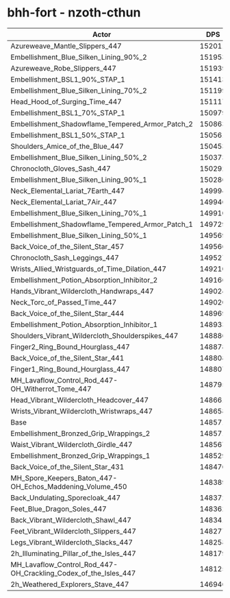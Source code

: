 # bhh-fort - nzoth-cthun
| Actor | DPS | Increase |
|---|:---:|:---:|
|Azureweave_Mantle_Slippers_447|152011|2.32%|
|Embellishment_Blue_Silken_Lining_90%_2|151953|2.28%|
|Azureweave_Robe_Slippers_447|151939|2.27%|
|Embellishment_BSL1_90%_STAP_1|151413|1.91%|
|Embellishment_Blue_Silken_Lining_70%_2|151199|1.77%|
|Head_Hood_of_Surging_Time_447|151117|1.71%|
|Embellishment_BSL1_70%_STAP_1|150979|1.62%|
|Embellishment_Shadowflame_Tempered_Armor_Patch_2|150863|1.54%|
|Embellishment_BSL1_50%_STAP_1|150561|1.34%|
|Shoulders_Amice_of_the_Blue_447|150453|1.27%|
|Embellishment_Blue_Silken_Lining_50%_2|150373|1.21%|
|Chronocloth_Gloves_Sash_447|150292|1.16%|
|Embellishment_Blue_Silken_Lining_90%_1|150286|1.15%|
|Neck_Elemental_Lariat_7Earth_447|149994|0.96%|
|Neck_Elemental_Lariat_7Air_447|149946|0.93%|
|Embellishment_Blue_Silken_Lining_70%_1|149910|0.90%|
|Embellishment_Shadowflame_Tempered_Armor_Patch_1|149729|0.78%|
|Embellishment_Blue_Silken_Lining_50%_1|149569|0.67%|
|Back_Voice_of_the_Silent_Star_457|149566|0.67%|
|Chronocloth_Sash_Leggings_447|149527|0.64%|
|Wrists_Allied_Wristguards_of_Time_Dilation_447|149210|0.43%|
|Embellishment_Potion_Absorption_Inhibitor_2|149166|0.40%|
|Hands_Vibrant_Wildercloth_Handwraps_447|149024|0.30%|
|Neck_Torc_of_Passed_Time_447|149020|0.30%|
|Back_Voice_of_the_Silent_Star_444|148969|0.27%|
|Embellishment_Potion_Absorption_Inhibitor_1|148933|0.24%|
|Shoulders_Vibrant_Wildercloth_Shoulderspikes_447|148886|0.21%|
|Finger2_Ring_Bound_Hourglass_447|148878|0.21%|
|Back_Voice_of_the_Silent_Star_441|148808|0.16%|
|Finger1_Ring_Bound_Hourglass_447|148807|0.16%|
|MH_Lavaflow_Control_Rod_447-OH_Witherrot_Tome_447|148795|0.15%|
|Head_Vibrant_Wildercloth_Headcover_447|148661|0.06%|
|Wrists_Vibrant_Wildercloth_Wristwraps_447|148658|0.06%|
|Base|148571|0.00%|
|Embellishment_Bronzed_Grip_Wrappings_2|148571|0.00%|
|Waist_Vibrant_Wildercloth_Girdle_447|148567|0.00%|
|Embellishment_Bronzed_Grip_Wrappings_1|148529|-0.03%|
|Back_Voice_of_the_Silent_Star_431|148476|-0.06%|
|MH_Spore_Keepers_Baton_447-OH_Echos_Maddening_Volume_450|148389|-0.12%|
|Back_Undulating_Sporecloak_447|148372|-0.13%|
|Feet_Blue_Dragon_Soles_447|148362|-0.14%|
|Back_Vibrant_Wildercloth_Shawl_447|148341|-0.15%|
|Feet_Vibrant_Wildercloth_Slippers_447|148277|-0.20%|
|Legs_Vibrant_Wildercloth_Slacks_447|148258|-0.21%|
|2h_Illuminating_Pillar_of_the_Isles_447|148179|-0.26%|
|MH_Lavaflow_Control_Rod_447-OH_Crackling_Codex_of_the_Isles_447|148125|-0.30%|
|2h_Weathered_Explorers_Stave_447|146946|-1.09%|
